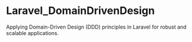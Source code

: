 # Laravel_DomainDrivenDesign
Applying Domain-Driven Design (DDD) principles in Laravel for robust and scalable applications.
